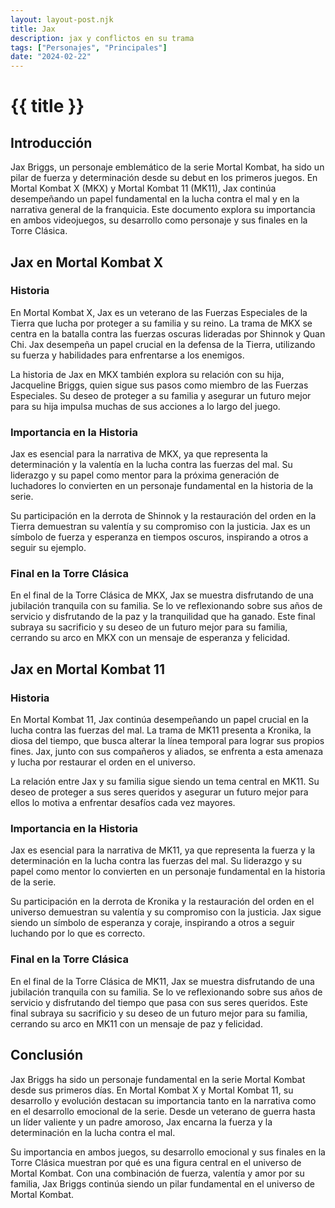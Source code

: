```yaml
---
layout: layout-post.njk
title: Jax 
description: jax y conflictos en su trama
tags: ["Personajes", "Principales"]
date: "2024-02-22"
---
```

# {{ title }}


## Introducción

Jax Briggs, un personaje emblemático de la serie Mortal Kombat, ha sido un pilar de fuerza y ​​determinación desde su debut en los primeros juegos. En Mortal Kombat X (MKX) y Mortal Kombat 11 (MK11), Jax continúa desempeñando un papel fundamental en la lucha contra el mal y en la narrativa general de la franquicia. Este documento explora su importancia en ambos videojuegos, su desarrollo como personaje y sus finales en la Torre Clásica.

## Jax en Mortal Kombat X

### Historia

En Mortal Kombat X, Jax es un veterano de las Fuerzas Especiales de la Tierra que lucha por proteger a su familia y su reino. La trama de MKX se centra en la batalla contra las fuerzas oscuras lideradas por Shinnok y Quan Chi. Jax desempeña un papel crucial en la defensa de la Tierra, utilizando su fuerza y habilidades para enfrentarse a los enemigos.

La historia de Jax en MKX también explora su relación con su hija, Jacqueline Briggs, quien sigue sus pasos como miembro de las Fuerzas Especiales. Su deseo de proteger a su familia y asegurar un futuro mejor para su hija impulsa muchas de sus acciones a lo largo del juego.

### Importancia en la Historia

Jax es esencial para la narrativa de MKX, ya que representa la determinación y la valentía en la lucha contra las fuerzas del mal. Su liderazgo y su papel como mentor para la próxima generación de luchadores lo convierten en un personaje fundamental en la historia de la serie.

Su participación en la derrota de Shinnok y la restauración del orden en la Tierra demuestran su valentía y su compromiso con la justicia. Jax es un símbolo de fuerza y esperanza en tiempos oscuros, inspirando a otros a seguir su ejemplo.

### Final en la Torre Clásica

En el final de la Torre Clásica de MKX, Jax se muestra disfrutando de una jubilación tranquila con su familia. Se lo ve reflexionando sobre sus años de servicio y disfrutando de la paz y la tranquilidad que ha ganado. Este final subraya su sacrificio y su deseo de un futuro mejor para su familia, cerrando su arco en MKX con un mensaje de esperanza y felicidad.

## Jax en Mortal Kombat 11

### Historia

En Mortal Kombat 11, Jax continúa desempeñando un papel crucial en la lucha contra las fuerzas del mal. La trama de MK11 presenta a Kronika, la diosa del tiempo, que busca alterar la línea temporal para lograr sus propios fines. Jax, junto con sus compañeros y aliados, se enfrenta a esta amenaza y lucha por restaurar el orden en el universo.

La relación entre Jax y su familia sigue siendo un tema central en MK11. Su deseo de proteger a sus seres queridos y asegurar un futuro mejor para ellos lo motiva a enfrentar desafíos cada vez mayores.

### Importancia en la Historia

Jax es esencial para la narrativa de MK11, ya que representa la fuerza y la determinación en la lucha contra las fuerzas del mal. Su liderazgo y su papel como mentor lo convierten en un personaje fundamental en la historia de la serie.

Su participación en la derrota de Kronika y la restauración del orden en el universo demuestran su valentía y su compromiso con la justicia. Jax sigue siendo un símbolo de esperanza y coraje, inspirando a otros a seguir luchando por lo que es correcto.

### Final en la Torre Clásica

En el final de la Torre Clásica de MK11, Jax se muestra disfrutando de una jubilación tranquila con su familia. Se lo ve reflexionando sobre sus años de servicio y disfrutando del tiempo que pasa con sus seres queridos. Este final subraya su sacrificio y su deseo de un futuro mejor para su familia, cerrando su arco en MK11 con un mensaje de paz y felicidad.

## Conclusión

Jax Briggs ha sido un personaje fundamental en la serie Mortal Kombat desde sus primeros días. En Mortal Kombat X y Mortal Kombat 11, su desarrollo y evolución destacan su importancia tanto en la narrativa como en el desarrollo emocional de la serie. Desde un veterano de guerra hasta un líder valiente y un padre amoroso, Jax encarna la fuerza y la determinación en la lucha contra el mal.

Su importancia en ambos juegos, su desarrollo emocional y sus finales en la Torre Clásica muestran por qué es una figura central en el universo de Mortal Kombat. Con una combinación de fuerza, valentía y amor por su familia, Jax Briggs continúa siendo un pilar fundamental en el universo de Mortal Kombat.